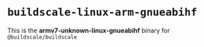 # `buildscale-linux-arm-gnueabihf`

This is the **armv7-unknown-linux-gnueabihf** binary for `@buildscale/buildscale`
